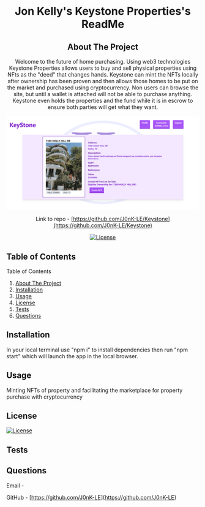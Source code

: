 <h1 align="center">Jon Kelly's Keystone Properties's ReadMe</h1>
<div align="center">

## About The Project
Welcome to the future of home purchasing. Using web3 technologies Keystone Properties allows users to buy and sell physical properties using NFts as the "deed" that changes hands. Keystone can mint the NFTs locally after ownership has been proven and then allows those homes to be put on the market and purchased using cryptocurrency. Non users can browse the site, but until a wallet is attached will not be able to purchase anything. Keystone even holds the properties and the fund while it is in escrow to ensure both parties will get what they want. 

![site screenshot](assets/KeystoneScreenshot.png)

Link to repo - [https://github.com/J0nK-LE/Keystone](https://github.com/J0nK-LE/Keystone)



[![License][ISC-bdg]][ISC-url]</div>

## Table of Contents
<summary>Table of Contents</summary>
     <ol>
       <li><a href="#about-the-project">About The Project</a></li>
       <li><a href="#installation">Installation</a></li>
       <li><a href="#usage">Usage</a></li>
       <li><a href="#license">License</a></li>
       <li><a href="#tests">Tests</a></li>
       <li><a href="#questions">Questions</a></li>
     </ol>

## Installation
In your local terminal use "npm i" to install dependencies then run "npm start" which will launch the app in the local browser. 
## Usage
Minting NFTs of property and facilitating the marketplace for property purchase with cryptocurrency
## License
[![License][ISC-bdg]][ISC-url]
## Tests

## Questions
Email - 

GitHub - [https://github.com/J0nK-LE](https://github.com/J0nK-LE)


[MIT-bdg]:https://img.shields.io/badge/License-MIT-yellow.svg
[MIT-url]:https://opensource.org/licenses/MIT
[Apache-bdg]:https://img.shields.io/badge/License-Apache_2.0-blue.svg
[Apache-url]:https://opensource.org/licenses/Apache-2.0
[GNU-bdg]:https://img.shields.io/badge/License-GPLv3-blue.svg
[GNU-url]:https://www.gnu.org/licenses/gpl-3.0
[IBM-bdg]:https://img.shields.io/badge/License-IPL_1.0-blue.svg
[IBM-url]:https://opensource.org/licenses/IPL-1.0
[ISC-bdg]:https://img.shields.io/badge/License-ISC-blue.svg
[ISC-url]:https://opensource.org/licenses/ISC
[Mozilla-bdg]:https://img.shields.io/badge/License-MPL_2.0-brightgreen.svg
[Mozilla-url]:https://opensource.org/licenses/MPL-2.0
